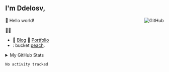 

## I'm Ddelosv,

<a href="https://github.com/ddelosv"><img align="right" alt="GitHub" src="https://img.shields.io/badge/dynamic/json?logo=github&label=GitHub+Followers&labelColor=282c34&color=181717&query=%24.data.totalSubs&url=https%3A%2F%2Fapi.spencerwoo.com%2Fsubstats%2F%3Fsource%3Dgithub%26queryKey%3Dddelosv&longCache=true"/></a>


🎊 Hello world!

 🚀🥬 




- :memo: [Blog](https://) :card_index: [Portfolio](https://) 
- : bucket [peach](https://github.com/ddelosv).

<details>

<summary>My GitHub Stats</summary>



</details>

<!--START_SECTION:waka-->

```txt
No activity tracked
```

<!--END_SECTION:waka-->


